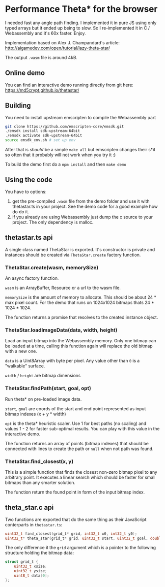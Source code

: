 # Performance Theta* for the browser

I needed fast any angle path finding. I implemented it in pure JS using only typed arrays but it ended up being to slow. So I re-implemented it in C / Webassembly and it's 60x faster. Enjoy.

Implementation based on Alex J. Champandard's article: http://aigamedev.com/open/tutorial/lazy-theta-star/

The output `.wasm` file is around 4kB.

## Online demo

You can find an interactive demo running directly from git here: https://md5crypt.github.io/thetastar/

## Building

You need to install upstream emscripten to compile the Webassembly part

```bash
git clone https://github.com/emscripten-core/emsdk.git
./emsdk install sdk-upstream-64bit
./emsdk activate sdk-upstream-64bit
source emsdk_env.sh # set up env
```

After that is *should* be a simple `make all` but emscripten changes their s*it so often that it probably will not work when you try it :)

To build the demo first do a `npm install` and then `make demo`

## Using the code

You have to options:

1. get the pre-compiled `.wasm` file from the demo folder and use it with thetastar.ts in your project. See the demo code for a good example how do do it.
2. if you already are using Webassembly just dump the c source to your project. The only dependency is malloc.

## thetastar.ts api

A single class named ThetaStar is exported. It's constructor is private and instances should be created via `ThetaStar.create` factory function.

### ThetaStar.create(wasm, memorySize)

An async factory function.

`wasm` is an ArrayBuffer, Resource or a url to the wasm file.

`memorySize` is the amount of memory to allocate. This should be about 24 * max pixel count. For the demo that runs on 1024x1024 bitmaps thats 24 * 1024 * 1024.

The function returns a promise that resolves to the created instance object.

### ThetaStar.loadImageData(data, width, height)

Load an input bitmap into the Webassembly memory. Only one bitmap can be loaded at a time, calling this function again will replace the old bitmap with a new one.

`data` is a Uint8Array with byte per pixel. Any value other than `0` is a "walkable" surface.

`width` / `height` are bitmap dimensions

### ThetaStar.findPath(start, goal, opt)

Run theta* on pre-loaded image data.

`start`, `goal` are coords of the start and end point represented as input bitmap indexes (x + y * width)

`opt` is the theta* heuristic scaler. Use 1 for best paths (no scaling) and values 1 - 2 for faster sub-optimal results. You can play with this value in the interactive demo.

The function returns an array of points (bitmap indexes) that should be connected with lines to create the path or `null` when not path was found.

### ThetaStar.find_closest(x, y)

This is a simple function that finds the closest non-zero bitmap pixel to any arbitrary point. It executes a linear search which should be faster for small bitmaps than any smarter solution.

The function return the found point in form of the input bitmap index.

## theta_star.c api

Two functions are exported that do the same thing as their JavaScript conterparts in `thetastar.ts`:

```c
uint32_t find_closest(grid_t* grid, int32_t x0, int32_t y0);
uint32_t* theta_star(grid_t* grid, uint32_t start, uint32_t goal, double opt);
```

The only difference it the `grid` argument which is a pointer to the following structure holding the bitmap data:

```c
struct grid_t {
	uint32_t xsize;
	uint32_t ysize;
	uint8_t data[0];
};
```
